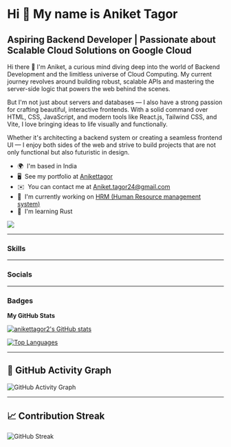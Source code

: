 Hi 👋 My name is Aniket Tagor
=============================

Aspiring Backend Developer | Passionate about Scalable Cloud Solutions on Google Cloud
--------------------------------------------------------------------------------------

Hi there 👋 I'm Aniket, a curious mind diving deep into the world of Backend Development and the limitless universe of Cloud Computing. My current journey revolves around building robust, scalable APIs and mastering the server-side logic that powers the web behind the scenes.

But I'm not just about servers and databases — I also have a strong passion for crafting beautiful, interactive frontends. With a solid command over HTML, CSS, JavaScript, and modern tools like React.js, Tailwind CSS, and Vite, I love bringing ideas to life visually and functionally.

Whether it's architecting a backend system or creating a seamless frontend UI — I enjoy both sides of the web and strive to build projects that are not only functional but also futuristic in design.

* 🌍  I'm based in India  
* 🖥️  See my portfolio at [Anikettagor](http://anikettagor.lovable.app)  
* ✉️  You can contact me at [Aniket.tagor24@gmail.com](mailto:Aniket.tagor24@gmail.com)  
* 🚀  I'm currently working on [HRM (Human Resource management system)](http://github.com/anikettagor2/gamma)  
* 🧠  I'm learning Rust  

<a href="https://www.x.com/AniketTagor" target="_blank" rel="noreferrer"><img
src="https://img.shields.io/twitter/follow/AniketTagor?logo=twitter&style=for-the-badge&color=0891b2&labelColor=1c1917"
/></a>

---

### Skills

<p align="left">
<!-- your skills icons remain the same -->
<!-- no changes here to save space -->
</p>

---

### Socials

<p align="left">
<!-- your socials remain the same -->
<!-- no changes here to save space -->
</p>

---

### Badges

<b>My GitHub Stats</b>

<a href="http://www.github.com/anikettagor2"><img src="https://github-readme-stats.vercel.app/api?username=anikettagor2&show_icons=true&hide=&count_private=true&title_color=0891b2&text_color=ffffff&icon_color=0891b2&bg_color=1c1917&hide_border=true&show_icons=true" alt="anikettagor2's GitHub stats" /></a>

<a href="https://github.com/anikettagor2" align="left"><img src="https://github-readme-stats.vercel.app/api/top-langs/?username=anikettagor2&langs_count=10&title_color=0891b2&text_color=ffffff&icon_color=0891b2&bg_color=1c1917&hide_border=true&locale=en&custom_title=Top%20%Languages" alt="Top Languages" /></a>

---

## 🧠 GitHub Activity Graph

![GitHub Activity Graph](https://github-readme-activity-graph.vercel.app/graph?username=anikettagor2&bg_color=1c1917&color=0891b2&line=0891b2&point=ffffff&area=true&hide_border=true)

---

## 📈 Contribution Streak

![GitHub Streak](https://github-readme-streak-stats.herokuapp.com/?user=anikettagor2&theme=dark&hide_border=true)
